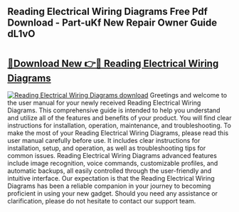## Reading Electrical Wiring Diagrams Free Pdf Download - Part-uKf New Repair Owner Guide dL1vO

# <h2><a href="http://dfmv2xn.blite.top/?on=Reading+Electrical+Wiring+Diagrams">🔗Download New 👉🔴 Reading Electrical Wiring Diagrams</a></h2>

[![Reading Electrical Wiring Diagrams download](https://i.imgur.com/lujVjoI.png)](http://dfmv2xn.blite.top/?on=Reading+Electrical+Wiring+Diagrams)
Greetings and welcome to the user manual for your newly received Reading Electrical Wiring Diagrams. This comprehensive guide is intended to help you understand and utilize all of the features and benefits of your product. You will find clear instructions for installation, operation, maintenance, and troubleshooting. To make the most of your Reading Electrical Wiring Diagrams, please read this user manual carefully before use. It includes clear instructions for installation, setup, and operation, as well as troubleshooting tips for common issues. Reading Electrical Wiring Diagrams advanced features include image recognition, voice commands, customizable profiles, and automatic backups, all easily controlled through the user-friendly and intuitive interface. Our expectation is that the Reading Electrical Wiring Diagrams has been a reliable companion in your journey to becoming proficient in using your new gadget. Should you need any assistance or clarification, please do not hesitate to contact our support team.
